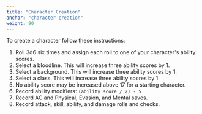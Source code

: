 ```yaml
---
title: "Character Creation"
anchor: "character-creation"
weight: 90
---
```


To create a character follow these instructions:

1. Roll 3d6 six times and assign each roll to one of your character's ability scores.
2. Select a bloodline. This will increase three ability scores by 1.
3. Select a background. This will increase three ability scores by 1.
4. Select a class. This will increase three ability scores by 1.
5. No ability score may be increased above 17 for a starting character.
6. Record ability modifiers: `(ability score / 2) - 5`
7. Record AC and Physical, Evasion, and Mental saves.
8. Record attack, skill, ability, and damage rolls and checks.
